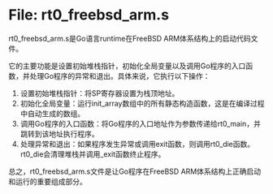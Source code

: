 # File: rt0_freebsd_arm.s

rt0_freebsd_arm.s是Go语言runtime在FreeBSD ARM体系结构上的启动代码文件。

它的主要功能是设置初始堆栈指针，初始化全局变量以及调用Go程序的入口函数，并处理Go程序的异常和退出。具体来说，它执行以下操作：

1. 设置初始堆栈指针：将SP寄存器设置为栈顶地址。
2. 初始化全局变量：运行init_array数组中的所有静态构造函数，这是在编译过程中自动生成的数组。
3. 调用Go程序的入口函数：将Go程序的入口地址作为参数传递给rt0_main，并跳转到该地址执行程序。
4. 处理异常和退出：如果程序发生异常或调用exit函数，则调用rt0_die函数。rt0_die会清理堆栈并调用_exit函数终止程序。

总之，rt0_freebsd_arm.s文件是让Go程序在FreeBSD ARM体系结构上正确启动和运行的重要组成部分。

